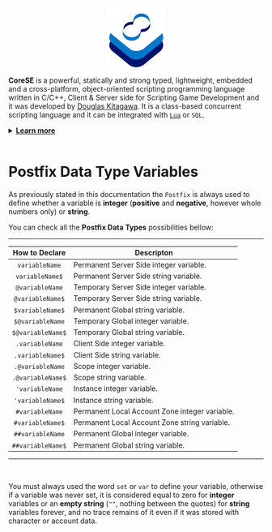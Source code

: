 <p align="center" >
<img src="https://raw.githubusercontent.com/sdkitagawa/corese/master/assets/img/logo.png" height="120px" alt="CoreSE Programming Language logo with 3 squares stacked diagonally in a counterclockwise direction each in a different color. The first is in white, the second is in azure and the third in a dark blue tone almost turning purple. And at the top of the 3 stacked squares there is the logo of the CoreSE programming language (which is pronounced Direction Course and Bearing) which are two letters C facing each other forming an infinity symbol and making a course. Each letter C has two different colors. In the letter C on the left at the top we have the dark blue tone and the azure tone at the bottom, while in the letter C on the right we have the opposite." title="CoresE Programming Language">
</p>

**CoreSE** is a powerful, statically and strong typed, lightweight, embedded and a cross-platform, object-oriented scripting programming language written in C/C++, Client & Server side for Scripting Game Development and it was developed by [Douglas Kitagawa](https://github.com/sdkitagawa). It is a class-based concurrent scripting language and it can be integrated with [`Lua`](https://github.com/lua/lua) or `SQL`.

<details>
<summary id="learn_more"><b><a href="#learn_more">Learn more</b></a></summary>
<ul>
	<li><a href="./hello_world.md">Hello World</a></li>
	<li><a href="./variables.md">Variables</a></li>
	<li><a href="./declaring_variables.md">Declaring Variables</a></li>
	<li><a href="./prefix_operator.md">Prefix Operator</a></li>
	<li><a href="./variable_scope.md">Variable Scope</a></li>
	<li><a href="./prefix_global_variables.md">Prefix Global Variables</a></li>
	<li><a href="./prefix_client_side_variables.md">Prefix Client Side Variables</a></li>
	<li><a href="./prefix_global_constant_variables.md">Prefix Global Constant Variables</a></li>
	<li><a href="./prefix_local_constant_variables.md">Prefix Local Constant Variables</a></li>
	<li><a href="./prefix_instance_variables.md">Prefix Instance Variables</a></li>
	<li><a href="./postfix_data_type_variables.md">Postfix Data Type Variables</a></li>
	<li><a href="./array_data_type_variables.md">Array Data Type Variables</a></li>
	<li><a href="./if_and_else_statement.md">If & Else Statement</a></li>
	<li><a href="./switch_and_case_statement.md">Switch & Case Statement</a></li>
	<li><a href="./while_statement.md">While Statement</a></li>
	<li><a href="./for_statement.md">For Statement</a></li>
	<li><a href="./do_statement.md">Do Statement</a></li>
	<li><a href="./freeloop_statement.md">Freeloop Statement</a></li>
	<li><a href="./function_declarations.md">Function Declarations</a></li>
</ul>
</details>
<br />

# Postfix Data Type Variables
As previously stated in this documentation the `Postfix` is always used to define whether a variable is **integer** (**positive** and **negative**, however whole numbers only) or **string**.

You can check all the **Postfix Data Types** possibilities bellow:

---
| <center>How to Declare</center> | <center>Descripton</center> |
| ----------- | ----------- |
| <center>`variableName`</center> | Permanent Server Side integer variable. |
| <center>`variableName$`</center> | Permanent Server Side string variable. |
| <center>`@variableName`</center> | Temporary Server Side integer variable. |
| <center>`@variableName$`</center> | Temporary Server Side string variable. |
| <center>`$variableName$`</center> | Permanent Global string variable. |
| <center>`$@variableName`</center> | Temporary Global integer variable. |
| <center>`$@variableName$`</center> | Temporary Global string variable. |
| <center>`.variableName`</center> | Client Side integer variable. |
| <center>`.variableName$`</center> | Client Side string variable. |
| <center>`.@variableName`</center> | Scope integer variable. |
| <center>`.@variableName$`</center> | Scope string variable. |
| <center>`'variableName`</center> | Instance integer variable. |
| <center>`'variableName$`</center> | Instance string variable. |
| <center>`#variableName`</center> | Permanent Local Account Zone integer variable. |
| <center>`#variableName$`</center> | Permanent Local Account Zone string variable. |
| <center>`##variableName`</center> | Permanent Global integer variable. |
| <center>`##variableName$`</center> | Permanent Global string variable. |
---
<br />

You must always used the word `set` or `var` to define your variable, otherwise if a variable was never set, it is considered equal to zero for **integer** variables or an **empty string** (`""`, nothing between the quotes) for **string** variables forever, and no trace remains of it even if it was stored with character or account data.
